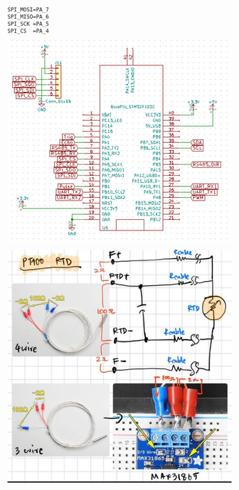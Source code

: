 
```
SPI_MOSI=PA_7
SPI_MISO=PA_6
SPI_SCK =PA_5
SPI_CS  =PA_4
```

![ScreenShot](https://github.com/worrajak/STM32-Micro2562/blob/master/Lab7-SPI/uCCC067.jpg?raw=true)

![ScreenShot](https://github.com/worrajak/STM32-Micro2562/blob/master/Lab7-SPI/uCCC073.jpg?raw=true)
